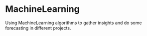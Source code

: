 # MachineLearning
Using MachineLearning algorithms to gather insights and do some forecasting in different projects.

